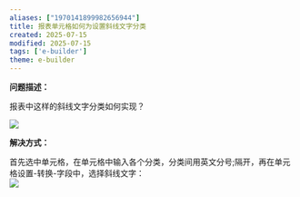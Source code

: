 ```yaml
---
aliases: ["1970141899982656944"]
title: 报表单元格如何为设置斜线文字分类
created: 2025-07-15
modified: 2025-07-15
tags: ['e-builder']
theme: e-builder
---
```


**问题描述：**

报表中这样的斜线文字分类如何实现？

![](22198eefe9dc91004b753b033eff2710.jpg)

**解决方式：**

首先选中单元格，在单元格中输入各个分类，分类间用英文分号;隔开，再在单元格设置-转换-字段中，选择斜线文字：  
 ![](8651cc212d7d7eb23fb5785124ec6267.jpg)
